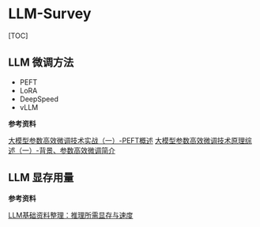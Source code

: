 # LLM-Survey

[TOC]

## LLM 微调方法

- PEFT
- LoRA
- DeepSpeed
- vLLM

**参考资料**

[大模型参数高效微调技术实战（一）-PEFT概述](https://zhuanlan.zhihu.com/p/651744834)
[大模型参数高效微调技术原理综述（一）-背景、参数高效微调简介](https://zhuanlan.zhihu.com/p/635152813)
## LLM 显存用量

**参考资料**

[LLM基础资料整理：推理所需显存与速度](https://techdiylife.github.io/blog/topic.html?category2=t08&blogid=0058)
